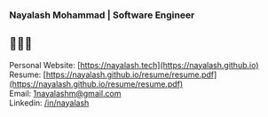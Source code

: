### Nayalash Mohammad | Software Engineer

## 🚀🚀🚀

Personal Website: [https://nayalash.tech](https://nayalash.github.io)
<br>
Resume: [https://nayalash.github.io/resume/resume.pdf](https://nayalash.github.io/resume/resume.pdf)
<br>
Email: [1nayalashm@gmail.com](mailto:1nayalashm@gmail.com])
<br>
Linkedin: [/in/nayalash](https://linkedin.com/in/nayalash)


